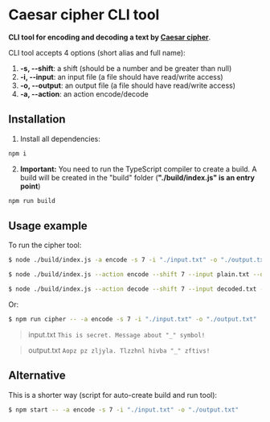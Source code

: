 # Caesar cipher CLI tool

**CLI tool for encoding and decoding a text by [Caesar cipher](https://en.wikipedia.org/wiki/Caesar_cipher)**.

CLI tool accepts 4 options (short alias and full name):

1.  **-s, --shift**: a shift (should be a number and be greater than null)
2.  **-i, --input**: an input file (a file should have read/write access)
3.  **-o, --output**: an output file (a file should have read/write access)
4.  **-a, --action**: an action encode/decode

## Installation

1. Install all dependencies:

```bash
npm i
```

2. **Important:** You need to run the TypeScript compiler to create a build. A build will be created in the "build" folder (**"./build/index.js" is an entry point**)

```bash
npm run build
```

## Usage example

To run the cipher tool:

```bash
$ node ./build/index.js -a encode -s 7 -i "./input.txt" -o "./output.txt"
```

```bash
$ node ./build/index.js --action encode --shift 7 --input plain.txt --output encoded.txt
```

```bash
$ node ./build/index.js --action decode --shift 7 --input decoded.txt --output plain.txt
```

Or:

```bash
$ npm run cipher -- -a encode -s 7 -i "./input.txt" -o "./output.txt"
```

> input.txt
> `This is secret. Message about "_" symbol!`

> output.txt
> `Aopz pz zljyla. Tlzzhnl hivba "_" zftivs!`


## Alternative

This is a shorter way (script for auto-create build and run tool):

```bash
$ npm start -- -a encode -s 7 -i "./input.txt" -o "./output.txt"
```